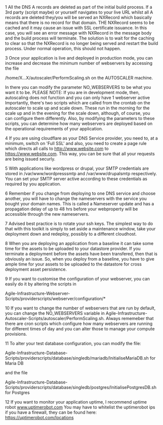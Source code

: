 1 All the DNS A records are deleted as part of the initial build process. If a 3rd party (script maybe) or yourself navigates to your live URL whilst all A records are deleted they/you will be served an NXRecord which basically means that there is no record for that domain.
THE NXRecord seems to be cached and it may cause an issue with SSL certificate issuance. In this case, you will see an error message with NXRecord in the message body and the build process will terminate. The solution is to wait for the caching to clear so that the NXRecord is no longer being served and restart the build process. Under normal operation, this should not happen. 


3 Once your application is live and deployed in production mode, you can increase and decrease the minimum number of webservers by accessing the file

/home/X...X/autoscaler/PerformScaling.sh on the AUTOSCALER machine. 

In there you can modify the parameter NO_WEBSERVERS to be what you want it to be. 
PLEASE NOTE: If you are in development mode, then, autoscaling does not function and you can only have 1 webserver active
Importantly, there's two scripts which are called from the crontab on the autoscaler to scale up and scale down. These run in the morning for the scale up and in the evening for the scale down, although, of course, you can configure them differently. Also, by modifying the parameters to these scripts, you can determine how many webservers are deployed based on the operational requirements of your application.

4 If you are using cloudflare as your DNS Service provider, you need to, at a minimum, switch on 'Full SSL' and also, you need to create a page rule which directs all calls to http://www.website.com to https://www.website.com. This way, you can be sure that all your requests are being issued securly. 

5 With applications like wordpress or drupal, your SMTP credentials are stored in /var/www/wordpresssmtp and /var/www/drupalsmtp  respectively. You can set your SMTP server active according to these credentials as required by you application. 

6 Remember if you change from deploying to one DNS service and choose another, you will have to change the nameservers with the service you bought your domain names. This is called a Nameserver update and has a propagation delay of up to 48 hrs before your webproperty will be accessible through the new nameservers. 

7 Advised best practice is to rotate your ssh keys. The simplest way to do that with this toolkit is simply to set aside a maintenance window, take your deployment down and redeploy, possibly to a different cloudhost. 

8 When you are deploying an application from a baseline it can take some time for the assets to be uploaded to your datastore provider. If you terminate a deployment before the assets have been transfered, then that is obviously an issue. So, when you deploy from a baseline, you have to give ample time for your assets to be uploaded to the datastore for cross deployment asset persistence. 

9 If you want to customise the configuration of your webserver, you can easily do it by altering the scripts in

Agile-Infrastructure-Webserver-Scripts/providerscripts/webserver/configuration/*

10 If you want to change the number of webservers that are run by default, you can change the NO_WEBSERVERS variable in
Agile-Infrastructure-Autoscaler-Scripts/autoscaler/PerformScaling.sh. Always rememeber that there are cron scripts which 
configure how many webservers are running for different times of day and you can alter those to manage your compute provisions. 

11 To alter your test database configuration, you can modify the file:

 Agile-Infrastructure-Database-Scripts/providerscripts/database/singledb/mariadb/InitialiseMariaDB.sh for Maria DB
 
 and the file
 
 Agile-Infrastructure-Database-Scripts/providerscripts/database/singledb/postgres/InitialisePostgresDB.sh for Postgres
 
12 If you want to monitor your application uptime, I recommend uptime robot www.uptimerobot.com
 You may have to whitelist the uptimerobot ips if you have a firewall, they can be found here: https://uptimerobot.com/locations

 